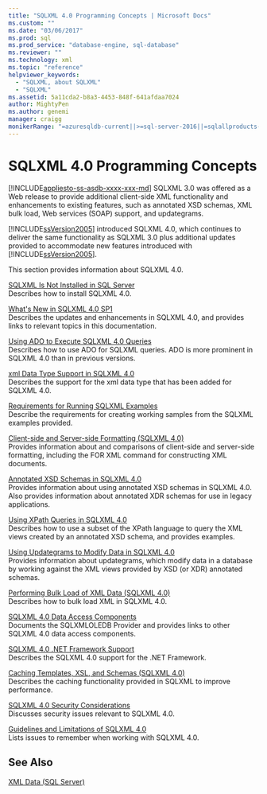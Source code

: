 ```yaml
---
title: "SQLXML 4.0 Programming Concepts | Microsoft Docs"
ms.custom: ""
ms.date: "03/06/2017"
ms.prod: sql
ms.prod_service: "database-engine, sql-database"
ms.reviewer: ""
ms.technology: xml
ms.topic: "reference"
helpviewer_keywords: 
  - "SQLXML, about SQLXML"
  - "SQLXML"
ms.assetid: 5a11cda2-b8a3-4453-848f-641afdaa7024
author: MightyPen
ms.author: genemi
manager: craigg
monikerRange: "=azuresqldb-current||>=sql-server-2016||=sqlallproducts-allversions||>=sql-server-linux-2017||=azuresqldb-mi-current"
---
```

# SQLXML 4.0 Programming Concepts
[!INCLUDE[appliesto-ss-asdb-xxxx-xxx-md](../../includes/appliesto-ss-asdb-xxxx-xxx-md.md)]
  SQLXML 3.0 was offered as a Web release to provide additional client-side XML functionality and enhancements to existing features, such as annotated XSD schemas, XML bulk load, Web services (SOAP) support, and updategrams.  
  
 [!INCLUDE[ssVersion2005](../../includes/ssversion2005-md.md)] introduced SQLXML 4.0, which continues to deliver the same functionality as SQLXML 3.0 plus additional updates provided to accommodate new features introduced with [!INCLUDE[ssVersion2005](../../includes/ssversion2005-md.md)].  
  
 This section provides information about SQLXML 4.0.  
  
 [SQLXML Is Not Installed in SQL Server](../../relational-databases/sqlxml/sqlxml-is-not-installed-in-sql-server.md)  
 Describes how to install SQLXML 4.0.  
  
 [What's New in SQLXML 4.0 SP1](../../relational-databases/sqlxml/what-s-new-in-sqlxml-4-0-sp1.md)  
 Describes the updates and enhancements in SQLXML 4.0, and provides links to relevant topics in this documentation.  
  
 [Using ADO to Execute SQLXML 4.0 Queries](../../relational-databases/sqlxml/using-ado-to-execute-sqlxml-4-0-queries.md)  
 Describes how to use ADO for SQLXML queries. ADO is more prominent in SQLXML 4.0 than in previous versions.  
  
 [xml Data Type Support in SQLXML 4.0](../../relational-databases/sqlxml/xml-data-type-support-in-sqlxml-4-0.md)  
 Describes the support for the xml data type that has been added for SQLXML 4.0.  
  
 [Requirements for Running SQLXML Examples](../../relational-databases/sqlxml/requirements-for-running-sqlxml-examples.md)  
 Describe the requirements for creating working samples from the SQLXML examples provided.  
  
 [Client-side and Server-side Formatting &#40;SQLXML 4.0&#41;](../../relational-databases/sqlxml/formatting/client-side-and-server-side-formatting-sqlxml-4-0.md)  
 Provides information about and comparisons of client-side and server-side formatting, including the FOR XML command for constructing XML documents.  
  
 [Annotated XSD Schemas in SQLXML 4.0](../../relational-databases/sqlxml/annotated-xsd-schemas/annotated-xsd-schemas-in-sqlxml-4-0.md)  
 Provides information about using annotated XSD schemas in SQLXML 4.0. Also provides information about annotated XDR schemas for use in legacy applications.  
  
 [Using XPath Queries in SQLXML 4.0](../../relational-databases/sqlxml-annotated-xsd-schemas-xpath-queries/using-xpath-queries-in-sqlxml-4-0.md)  
 Describes how to use a subset of the XPath language to query the XML views created by an annotated XSD schema, and provides examples.  
  
 [Using Updategrams to Modify Data in SQLXML 4.0](../../relational-databases/sqlxml-annotated-xsd-schemas-xpath-queries/updategrams/using-updategrams-to-modify-data-in-sqlxml-4-0.md)  
 Provides information about updategrams, which modify data in a database by working against the XML views provided by XSD (or XDR) annotated schemas.  
  
 [Performing Bulk Load of XML Data &#40;SQLXML 4.0&#41;](../../relational-databases/sqlxml-annotated-xsd-schemas-xpath-queries/bulk-load-xml/performing-bulk-load-of-xml-data-sqlxml-4-0.md)  
 Describes how to bulk load XML in SQLXML 4.0.  
  
 [SQLXML 4.0 Data Access Components](../../relational-databases/sqlxml-annotated-xsd-schemas-xpath-queries/data-access-components-provider/sqlxml-4-0-data-access-components-sqlxmloledb-provider.md)  
 Documents the SQLXMLOLEDB Provider and provides links to other SQLXML 4.0 data access components.  
  
 [SQLXML 4.0 .NET Framework Support](https://msdn.microsoft.com/library/c18cf801-f893-4fbc-8e2b-c563f6108acf)  
 Describes the SQLXML 4.0 support for the .NET Framework.  
  
 [Caching Templates, XSL, and Schemas &#40;SQLXML 4.0&#41;](../../relational-databases/sqlxml-annotated-xsd-schemas-xpath-queries/caching-templates-xml-schemas/caching-templates-xsl-and-schemas-sqlxml-4-0.md)  
 Describes the caching functionality provided in SQLXML to improve performance.  
  
 [SQLXML 4.0 Security Considerations](../../relational-databases/sqlxml-annotated-xsd-schemas-xpath-queries/security/sqlxml-4-0-security-considerations.md)  
 Discusses security issues relevant to SQLXML 4.0.  
  
 [Guidelines and Limitations of SQLXML 4.0](../../relational-databases/sqlxml-annotated-xsd-schemas-xpath-queries/guidelines-and-limitations-of-sqlxml-4-0.md)  
 Lists issues to remember when working with SQLXML 4.0.  
  
## See Also  
 [XML Data &#40;SQL Server&#41;](../../relational-databases/xml/xml-data-sql-server.md)  
  
  
